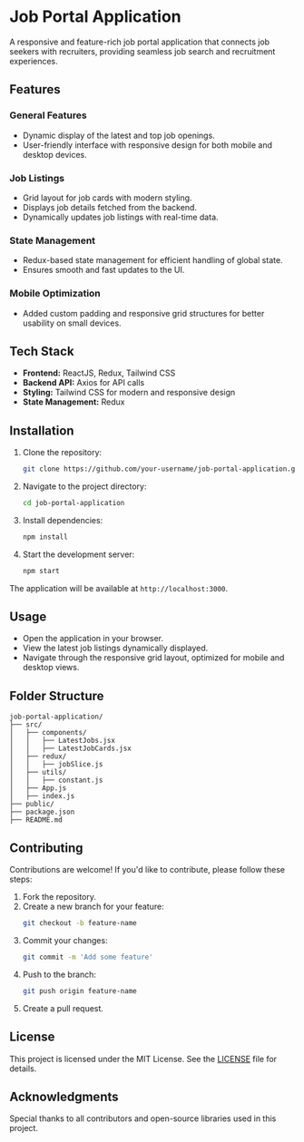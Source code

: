 # Job Portal Application

A responsive and feature-rich job portal application that connects job seekers with recruiters, providing seamless job search and recruitment experiences.

## Features

### General Features
- Dynamic display of the latest and top job openings.
- User-friendly interface with responsive design for both mobile and desktop devices.

### Job Listings
- Grid layout for job cards with modern styling.
- Displays job details fetched from the backend.
- Dynamically updates job listings with real-time data.

### State Management
- Redux-based state management for efficient handling of global state.
- Ensures smooth and fast updates to the UI.

### Mobile Optimization
- Added custom padding and responsive grid structures for better usability on small devices.

## Tech Stack
- **Frontend:** ReactJS, Redux, Tailwind CSS
- **Backend API:** Axios for API calls
- **Styling:** Tailwind CSS for modern and responsive design
- **State Management:** Redux

## Installation

1. Clone the repository:
   ```bash
   git clone https://github.com/your-username/job-portal-application.git
   ```

2. Navigate to the project directory:
   ```bash
   cd job-portal-application
   ```

3. Install dependencies:
   ```bash
   npm install
   ```

4. Start the development server:
   ```bash
   npm start
   ```

The application will be available at `http://localhost:3000`.

## Usage
- Open the application in your browser.
- View the latest job listings dynamically displayed.
- Navigate through the responsive grid layout, optimized for mobile and desktop views.

## Folder Structure
```
job-portal-application/
├── src/
│   ├── components/
│   │   ├── LatestJobs.jsx
│   │   ├── LatestJobCards.jsx
│   ├── redux/
│   │   ├── jobSlice.js
│   ├── utils/
│   │   ├── constant.js
│   ├── App.js
│   ├── index.js
├── public/
├── package.json
├── README.md
```

## Contributing
Contributions are welcome! If you'd like to contribute, please follow these steps:

1. Fork the repository.
2. Create a new branch for your feature:
   ```bash
   git checkout -b feature-name
   ```
3. Commit your changes:
   ```bash
   git commit -m 'Add some feature'
   ```
4. Push to the branch:
   ```bash
   git push origin feature-name
   ```
5. Create a pull request.

## License
This project is licensed under the MIT License. See the [LICENSE](LICENSE) file for details.

## Acknowledgments
Special thanks to all contributors and open-source libraries used in this project.
